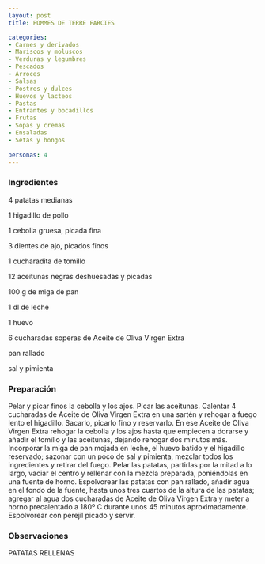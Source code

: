 ```yaml
---
layout: post
title: POMMES DE TERRE FARCIES

categories:
- Carnes y derivados
- Mariscos y moluscos
- Verduras y legumbres
- Pescados
- Arroces
- Salsas
- Postres y dulces
- Huevos y lacteos
- Pastas
- Entrantes y bocadillos
- Frutas
- Sopas y cremas
- Ensaladas
- Setas y hongos
 
personas: 4 
---
```

<h3>Ingredientes</h3>
4 patatas medianas

1 higadillo de pollo

1 cebolla gruesa, picada fina

3 dientes de ajo, picados finos

1 cucharadita de tomillo

12 aceitunas negras deshuesadas y picadas

100 g de miga de pan

1 dl de leche

1 huevo

6 cucharadas soperas de Aceite de Oliva Virgen Extra

pan rallado

sal y pimienta

<h3>Preparación</h3>
Pelar y picar finos la cebolla y los ajos. Picar las aceitunas. Calentar 4 cucharadas de Aceite de Oliva Virgen Extra en una sartén y rehogar a fuego lento el higadillo. Sacarlo, picarlo fino y reservarlo. En ese Aceite de Oliva Virgen Extra rehogar la cebolla y los ajos hasta que empiecen a dorarse y añadir el tomillo y las aceitunas, dejando rehogar dos minutos más. Incorporar la miga de pan mojada en leche, el huevo batido y el higadillo reservado; sazonar con un poco de sal y pimienta, mezclar todos los ingredientes y retirar del fuego. Pelar las patatas, partirlas por la mitad a lo largo, vaciar el centro y rellenar con la mezcla preparada, poniéndolas en una fuente de horno. Espolvorear las patatas con pan rallado, añadir agua en el fondo de la fuente, hasta unos tres cuartos de la altura de las patatas; agregar al agua dos cucharadas de Aceite de Oliva Virgen Extra y meter a horno precalentado a 180&ordm; C durante unos 45 minutos aproximadamente. Espolvorear con perejil picado y servir.

<h3>Observaciones</h3>
PATATAS RELLENAS

